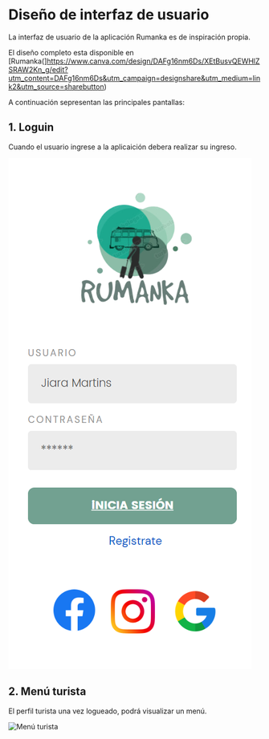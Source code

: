# Diseño de interfaz de usuario

La interfaz de usuario de la aplicación Rumanka es de inspiración propia.

El diseño completo esta disponible
en [Rumanka(]https://www.canva.com/design/DAFg16nm6Ds/XEtBusvQEWHlZSRAW2Kn_g/edit?utm_content=DAFg16nm6Ds&utm_campaign=designshare&utm_medium=link2&utm_source=sharebutton)


A continuación sepresentan las principales pantallas:

## 1. Loguin

   Cuando el usuario ingrese a la aplicaición debera realizar su ingreso. 

   ![Loguin](Img/Login.png)

   ## 2. Menú turista

   El perfil turista una vez logueado, podrá visualizar un menú. 

   ![Menú turista](Img/Nenu_turista.png)



